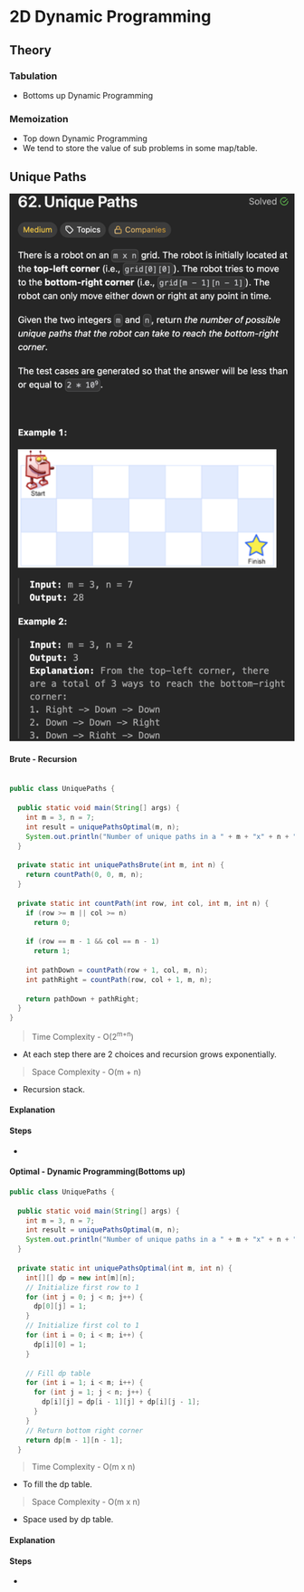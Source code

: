 # **2D Dynamic Programming**
## **Theory**
### Tabulation
- Bottoms up Dynamic Programming 
### Memoization
- Top down Dynamic Programming
- We tend to store the value of sub problems in some map/table.

## **Unique Paths**
<div align="center">
  <img alt="image" src="assets/Untitled-19.png" />
</div>

#### Brute - Recursion 
```java

public class UniquePaths {

  public static void main(String[] args) {
    int m = 3, n = 7;
    int result = uniquePathsOptimal(m, n);
    System.out.println("Number of unique paths in a " + m + "x" + n + " grid: " + result);
  }

  private static int uniquePathsBrute(int m, int n) {
    return countPath(0, 0, m, n);
  }

  private static int countPath(int row, int col, int m, int n) {
    if (row >= m || col >= n)
      return 0;

    if (row == m - 1 && col == n - 1)
      return 1;

    int pathDown = countPath(row + 1, col, m, n);
    int pathRight = countPath(row, col + 1, m, n);

    return pathDown + pathRight;
  }
}
```
>Time Complexity - O(2<sup>m+n</sup>) 
- At each step there are 2 choices and recursion grows exponentially.

>Space Complexity - O(m + n)
- Recursion stack.
#### Explanation
#### Steps

-

#### Optimal - Dynamic Programming(Bottoms up)
```java
public class UniquePaths {

  public static void main(String[] args) {
    int m = 3, n = 7;
    int result = uniquePathsOptimal(m, n);
    System.out.println("Number of unique paths in a " + m + "x" + n + " grid: " + result);
  }

  private static int uniquePathsOptimal(int m, int n) {
    int[][] dp = new int[m][n];
    // Initialize first row to 1
    for (int j = 0; j < n; j++) {
      dp[0][j] = 1;
    }
    // Initialize first col to 1
    for (int i = 0; i < m; i++) {
      dp[i][0] = 1;
    }

    // Fill dp table
    for (int i = 1; i < m; i++) {
      for (int j = 1; j < n; j++) {
        dp[i][j] = dp[i - 1][j] + dp[i][j - 1];
      }
    }
    // Return bottom right corner
    return dp[m - 1][n - 1];
  }

```

>Time Complexity - O(m x n)
- To fill the dp table.

>Space Complexity - O(m x n)
- Space used by dp table.

#### Explanation
#### Steps

-

